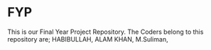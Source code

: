 # FYP
This is our Final Year Project Repository.
The Coders belong to this repository are;
HABIBULLAH, 
ALAM KHAN,
M.Suliman, 
